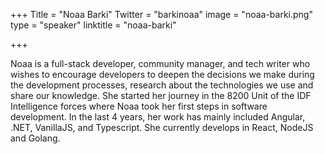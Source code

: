 +++
Title = "Noaa Barki"
Twitter = "barkinoaa"
image = "noaa-barki.png"
type = "speaker"
linktitle = "noaa-barki"

+++

Noaa is a full-stack developer, community manager, and tech writer who wishes to encourage developers to deepen the decisions we make during the development processes, research about the technologies we use and share our knowledge. She started her journey in the 8200 Unit of the IDF Intelligence forces where Noaa took her first steps in software development. In the last 4 years, her work has mainly included Angular, .NET, VanillaJS, and Typescript. She currently develops in React, NodeJS and Golang.
